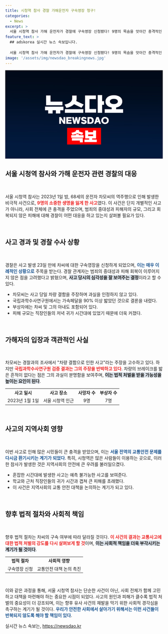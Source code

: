 ```yaml
---
title: 시청역 참사 경찰 가해운전자 구속영장 청구!
categories:
  - News
excerpt: >
  서울 시청역 참사 가해 운전자가 경찰에 구속영장 신청됐다! 9명의 목숨을 앗아간 충격적인 사고의 진실과 범인의 변명, 과연 정의는 세워질까? 클릭해서 모든 내용을 확인하세요!
feature_text: >
  ## adskorea 실시간 뉴스 속보입니다.

  서울 시청역 참사 가해 운전자가 경찰에 구속영장 신청됐다! 9명의 목숨을 앗아간 충격적인 사고의 진실과 범인의 변명, 과연 정의는 세워질까? 클릭해서 모든 내용을 확인하세요!
image: '/assets/img/newsdao_breakingnews.jpg'
---
```


<p><img src="/assets/img/newsdao_breakingnews.jpg" alt="adskorea 속보" /></p>

<h2 data-ke-size="size26">서울 시청역 참사와 가해 운전자 관련 경찰의 대응</h2>

<p data-ke-size="size16">&nbsp;</p>

<p>서울 시청역 참사는 2023년 1일 밤, 68세의 운전자 차모씨의 역주행으로 인해 발생한 비극적 사건으로, <b><span style="color: #ee2323;">9명의 소중한 생명을 잃게 한 사고</span></b>였다. 이 사건은 단지 개별적인 사고가 아니라, 사회 전체에 큰 충격을 주었으며, 범죄의 중대성과 피해자의 규모, 그리고 회복되지 않은 피해에 대해 경찰이 어떤 대응을 하고 있는지 살펴볼 필요가 있다. </p>

<p data-ke-size="size16">&nbsp;</p>

<h2 data-ke-size="size26">사고 경과 및 경찰 수사 상황</h2>

<p data-ke-size="size16">&nbsp;</p>

<p>경찰은 사고 발생 23일 만에 차씨에 대한 구속영장을 신청하게 되었으며, <b><span style="color: #1a5490;">이는 매우 이례적인 상황으로</span></b> 주목을 받는다. 경찰 관계자는 범죄의 중대성과 피해 회복이 이루어지지 않은 점을 고려했다고 밝혔으며, <b><span style="background-color: #21538527;">사고 당시의 심각성을 잘 보여주는 결정</span></b>이라고 할 수 있다. </p>

<ul>
    <li>차모씨는 사고 당일 차량 결함을 주장하며 과실을 인정하지 않고 있다.</li>
    <li>국립과학수사연구원에서는 가속페달을 90% 이상 밟았던 것으로 결론을 내렸다.</li>
    <li>부상자에는 차씨 및 그의 아내도 포함되어 있다.</li>
    <li>피해 규모는 직장인들의 저녁 귀가 시간대에 있었기 때문에 더욱 커졌다.</li>
</ul>

<p data-ke-size="size16">&nbsp;</p>

<h2 data-ke-size="size26">가해자의 입장과 객관적인 사실</h2>

<p data-ke-size="size16">&nbsp;</p>

<p>차모씨는 경찰과의 조사에서 "차량 결함으로 인한 사고"라는 주장을 고수하고 있다. 하지만 <b><span style="color: #ee2323;">국립과학수사연구원 검증 결과는 그의 주장을 반박하고 있다</span></b>. 차량의 브레이크를 밟은 흔적이 없다는 점은 그의 과실이 분명함을 보여주며, <b><span style="background-color: #21538527;">이는 법적 처벌을 받을 가능성을 높이는 요인이 된다</span></b>. </p>

<table>
    <tr>
        <td style="text-align: center; height: 17px;"><b>사고 일시</b></td>
        <td style="text-align: center; height: 17px;"><b>사고 장소</b></td>
        <td style="text-align: center; height: 17px;"><b>사망자 수</b></td>
        <td style="text-align: center; height: 17px;"><b>부상자 수</b></td>
    </tr>
    <tr>
        <td style="text-align: center; height: 17px;">2023년 1월 1일</td>
        <td style="text-align: center; height: 17px;">서울 시청역 인근</td>
        <td style="text-align: center; height: 17px;">9명</td>
        <td style="text-align: center; height: 17px;">7명</td>
    </tr>
</table>

<p data-ke-size="size16">&nbsp;</p>

<h2 data-ke-size="size26">사고의 지역사회 영향</h2>

<p data-ke-size="size16">&nbsp;</p>

<p>이번 사고로 인해 많은 시민들이 큰 충격을 받았으며, 이는 <b><span style="color: #1a5490;">서울 전역의 교통안전 문제를 다시금 환기시키는 계기가 되었다</span></b>. 특히, 시청역은 많은 사람들이 이용하는 곳으로, 이러한 참사가 발생한 것은 지역사회의 안전에 큰 우려를 불러일으켰다. </p>

<ul>
    <li>혼잡한 시간대에 발생한 사고는 예측 불가능한 사고를 보여준다.</li>
    <li>학교와 근처 직장인들의 귀가 시간과 겹쳐 큰 피해를 초래했다.</li>
    <li>이 사건은 지역사회의 교통 안전 대책을 논의하는 계기가 되고 있다.</li>
</ul>

<p data-ke-size="size16">&nbsp;</p>

<h2 data-ke-size="size26">향후 법적 절차와 사회적 책임</h2>

<p data-ke-size="size16">&nbsp;</p>

<p>향후 법적 절차는 차씨의 구속 여부에 따라 달라질 것이다. <b><span style="color: #ee2323;">이 사건의 결과는 교통사고에 대한 법적 처벌의 강도를 다시 살펴보게 할 것</span></b>이며, <b><span style="background-color: #21538527;">이는 사회적 책임을 더욱 부각시키는 계기가 될 것이다</span></b>. </p>

<table>
    <tr>
        <td style="text-align: center; height: 17px;"><b>법적 절차</b></td>
        <td style="text-align: center; height: 17px;"><b>사회적 영향</b></td>
    </tr>
    <tr>
        <td style="text-align: center; height: 17px;">구속영장 신청</td>
        <td style="text-align: center; height: 17px;">교통안전 대책 논의 촉진</td>
    </tr>
</table>

<p data-ke-size="size16">&nbsp;</p>

<p>이와 같은 과정을 통해, 서울 시청역 참사는 단순한 사건이 아닌, 사회 전체가 함께 고민하고 대책을 마련해야 하는 중요한 시점이 되었다. 사고의 원인과 피해가 클수록 법적 처벌의 중요성이 더 강조되며, 이는 향후 유사 사건의 재발을 막기 위한 사회적 경각심을 촉구하는 계기가 될 것이다. <b><span style="color: #1a5490;">우리가 안전한 사회에서 살아가기 위해서는 이런 사건들이 반복되지 않도록 해야 할 책임이 있다</span></b>.</p>
실시간 뉴스 속보는, <a href="https://newsdao.kr" rel="dofollow">https://newsdao.kr</a>


